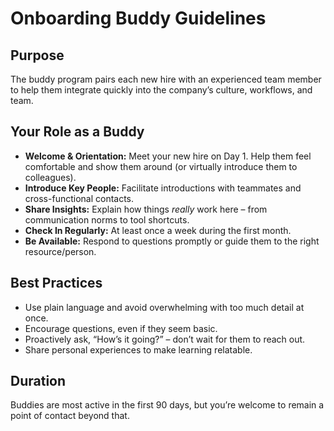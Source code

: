# Onboarding Buddy Guidelines

## Purpose
The buddy program pairs each new hire with an experienced team member to help them integrate quickly into the company’s culture, workflows, and team.

## Your Role as a Buddy
- **Welcome & Orientation:** Meet your new hire on Day 1. Help them feel comfortable and show them around (or virtually introduce them to colleagues).
- **Introduce Key People:** Facilitate introductions with teammates and cross-functional contacts.
- **Share Insights:** Explain how things *really* work here – from communication norms to tool shortcuts.
- **Check In Regularly:** At least once a week during the first month.  
- **Be Available:** Respond to questions promptly or guide them to the right resource/person.

## Best Practices
- Use plain language and avoid overwhelming with too much detail at once.
- Encourage questions, even if they seem basic.
- Proactively ask, “How’s it going?” – don’t wait for them to reach out.
- Share personal experiences to make learning relatable.

## Duration
Buddies are most active in the first 90 days, but you’re welcome to remain a point of contact beyond that.
